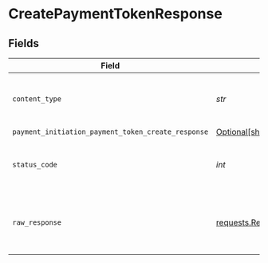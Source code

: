# CreatePaymentTokenResponse


## Fields

| Field                                                                                                                              | Type                                                                                                                               | Required                                                                                                                           | Description                                                                                                                        |
| ---------------------------------------------------------------------------------------------------------------------------------- | ---------------------------------------------------------------------------------------------------------------------------------- | ---------------------------------------------------------------------------------------------------------------------------------- | ---------------------------------------------------------------------------------------------------------------------------------- |
| `content_type`                                                                                                                     | *str*                                                                                                                              | :heavy_check_mark:                                                                                                                 | HTTP response content type for this operation                                                                                      |
| `payment_initiation_payment_token_create_response`                                                                                 | [Optional[shared.PaymentInitiationPaymentTokenCreateResponse]](../../models/shared/paymentinitiationpaymenttokencreateresponse.md) | :heavy_minus_sign:                                                                                                                 | OK                                                                                                                                 |
| `status_code`                                                                                                                      | *int*                                                                                                                              | :heavy_check_mark:                                                                                                                 | HTTP response status code for this operation                                                                                       |
| `raw_response`                                                                                                                     | [requests.Response](https://requests.readthedocs.io/en/latest/api/#requests.Response)                                              | :heavy_check_mark:                                                                                                                 | Raw HTTP response; suitable for custom response parsing                                                                            |